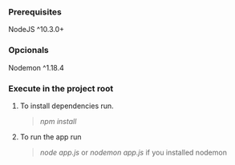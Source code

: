 ### Prerequisites 

NodeJS ^10.3.0+

### Opcionals 

Nodemon ^1.18.4

### Execute in the project root

1. To install dependencies run.
   > *npm install*
2. To run the app run   
   > *node app.js* or *nodemon app.js*  if you installed nodemon

